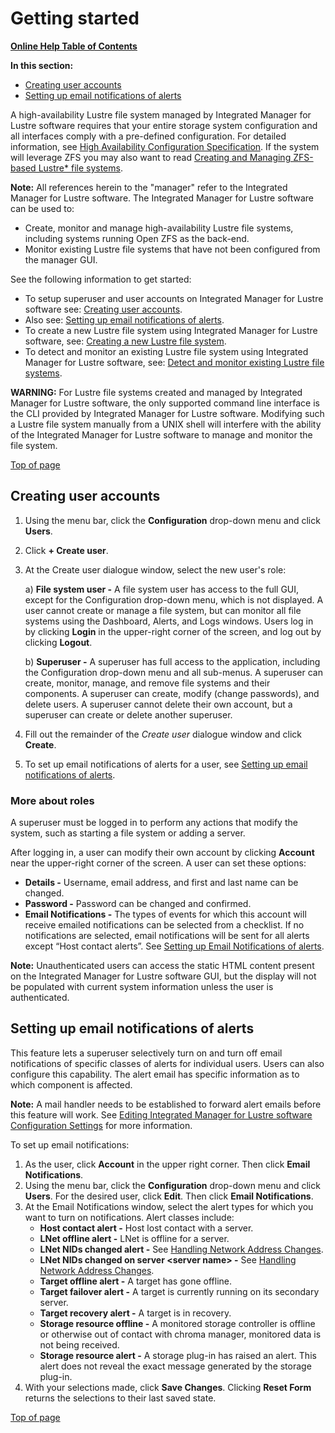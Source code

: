 # Getting started

[**Online Help Table of Contents**](IML_Help_TOC.md)

**In this section:**

- [Creating user accounts](#creating-user-accounts)
- [Setting up email notifications of alerts](#setting-up-email-notifications-of-alerts)

A high-availability Lustre file system managed by Integrated Manager for Lustre software requires that your entire storage system configuration and all  interfaces comply with a pre-defined configuration.  For detailed information, see [High Availability Configuration Specification](Install_Guide/ig_ch_03_building.md). If the system will leverage ZFS you may also want to read [Creating and Managing ZFS-based Lustre\* file systems](Create_and_manage_ZFS_based_LFS_8_0.md).

**Note:** All references herein to the "manager" refer to the Integrated Manager for Lustre software.
The Integrated Manager for Lustre software can be used to:

- Create, monitor and manage high-availability Lustre file systems, including systems running Open ZFS as the back-end.
- Monitor existing Lustre file systems that have not been configured from the manager GUI.

See the following information to get started:

- To setup superuser and user accounts on Integrated Manager for Lustre software see: [Creating user accounts](#creating-user-accounts).
- Also see: [Setting up email notifications of alerts](#setting-up-email-notifications-of-alerts).
- To create a new Lustre file system using Integrated Manager for Lustre software, see: [Creating a new Lustre file system](Creating_new_lustre_fs_3_0.md/#3.0).
- To detect and monitor an existing Lustre file system using Integrated Manager for Lustre software, see: [Detect and monitor existing Lustre file systems](Detect_and_monitor_existing_LFS_7_0.md/#7.0).

**WARNING:** For Lustre file systems created and managed by Integrated Manager for Lustre software, the only supported command line interface is the CLI provided by Integrated Manager for Lustre software. Modifying such a Lustre file system manually from a UNIX shell will interfere with the ability of the Integrated Manager for Lustre software to manage and monitor the file system.

[Top of page](#getting-started)

## Creating user accounts

1. Using the menu bar, click the **Configuration** drop-down menu and click **Users**.
1. Click **+ Create user**.
1. At the Create user dialogue window, select the new user's role:

    a) **File system user -** A file system user has access to the full GUI, except for the Configuration drop-down menu, which is not displayed. A  user cannot create or manage a file system, but can monitor all file systems using the Dashboard, Alerts, and Logs windows. Users log in by clicking **Login** in the upper-right corner of the screen, and log out by clicking **Logout**.

    b) **Superuser -** A superuser has full access to the application, including the Configuration drop-down menu and all sub-menus. A superuser can create, monitor, manage, and remove file systems and their components. A superuser can create, modify (change passwords), and delete users. A superuser cannot delete their own account, but a superuser can create or delete another superuser.
1. Fill out the remainder of the *Create user* dialogue window and click **Create**.
1. To set up email notifications of alerts for a user, see [Setting up email notifications of alerts](#setting-up-email-notifications-of-alerts).

### More about roles

A superuser must be logged in to perform any actions that modify the system, such as starting a file system or adding a server.

After logging in, a user can modify their own account by clicking **Account** near the upper-right corner of the screen. A user can set these options:

- **Details -** Username, email address, and first and last name can be changed.
- **Password -** Password can be changed and confirmed.
- **Email Notifications -** The types of events for which this account will receive emailed notifications can be selected from a checklist. If no notifications are selected, email notifications will be sent for all alerts except “Host contact alerts”. See [Setting up Email Notifications of alerts](#setting-up-email-notifications-of-alerts).

**Note:** Unauthenticated users can access the static HTML content present on the Integrated Manager for Lustre software GUI, but the display will not be populated with current system information unless the user is authenticated.

## Setting up email notifications of alerts

This feature lets a superuser selectively turn on and turn off email notifications of specific classes of alerts for individual users. Users can also configure this capability. The alert email has specific information as to which component is affected.

**Note:** A mail handler needs to be established to forward alert emails before this feature will work. See [Editing Integrated Manager for Lustre software Configuration Settings](Install_Guide/ig_ch_05_install.md#editing-manager-for-lustre-software-configuration-settings) for more information.

To set up email notifications:

1. As the user, click **Account** in the upper right corner. Then click **Email Notifications**.
1. Using the menu bar, click the **Configuration** drop-down menu and click **Users**. For the desired user, click **Edit**. Then click **Email Notifications**.
1. At the Email Notifications window, select the alert types for which you want to turn on notifications. Alert classes include:
    - **Host contact alert -** Host lost contact with a server.
    - **LNet offline alert -** LNet is offline for a server.
    - **LNet NIDs changed alert -** See [Handling Network Address Changes](Manage_maintain_HA_lustre_fs_5_0.md/#5.9).
    - **LNet NIDs changed on server \<server name\> -** See [Handling Network Address Changes](Manage_maintain_HA_lustre_fs_5_0.md/#5.9).
    - **Target offline alert -** A target has gone offline.
    - **Target failover alert -** A target is currently running on its secondary server.
    - **Target recovery alert -** A target is in recovery.
    - **Storage resource offline -** A monitored storage controller is offline or otherwise out of contact with chroma manager, monitored data is not being received.
    - **Storage resource alert -** A storage plug-in has raised an alert. This alert does not reveal the exact message generated by the storage plug-in.
1. With your selections made, click **Save Changes**. Clicking **Reset Form** returns the selections to their last saved state.

 [Top of page](#getting-started)
